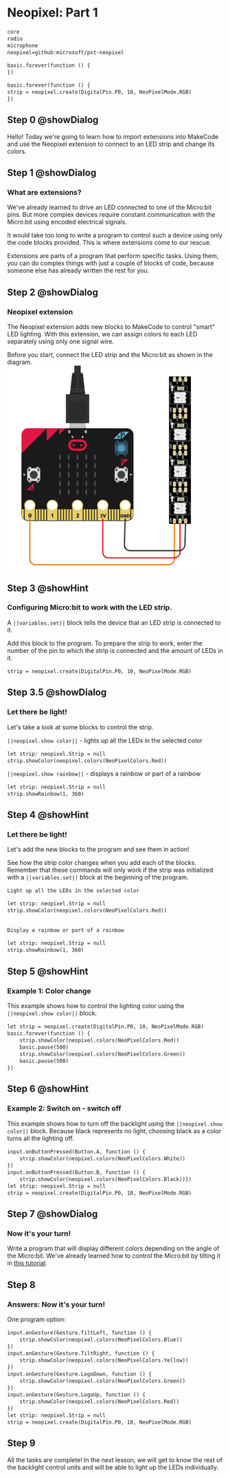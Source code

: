 # Neopixel: Part 1

```package
core
radio
microphone
neopixel=github:microsoft/pxt-neopixel
```

```template
basic.forever(function () {
})
```

```blocks
basic.forever(function () {
strip = neopixel.create(DigitalPin.P0, 10, NeoPixelMode.RGB)
})
```

## Step 0 @showDialog
Hello! Today we're going to learn how to import extensions into MakeCode and use the Neopixel extension to connect to an LED strip and change its colors.  
    
## Step 1 @showDialog
### What are extensions?
We've already learned to drive an LED connected to one of the Micro:bit pins. But more complex devices require constant communication with the Micro:bit using encoded electrical signals.
  
It would take too long to write a program to control such a device using only the code blocks provided. This is where extensions come to our rescue.
  
Extensions are parts of a program that perform specific tasks. Using them, you can do complex things with just a couple of blocks of code, because someone else has already written the rest for you.

## Step 2 @showDialog
### Neopixel extension

The Neopixel extension adds new blocks to MakeCode to control "smart" LED lighting. With this extension, we can assign colors to each LED separately using only one signal wire.
  
Before you start, connect the LED strip and the Micro:bit as shown in the diagram.
![](https://raw.githubusercontent.com/CraftAndCode/neopixel-extension/master/strip.png)

## Step 3 @showHint
### Configuring Micro:bit to work with the LED strip.
A ``||variables.set||`` block tells the device that an LED strip is connected to it.
  
Add this block to the program. To prepare the strip to work, enter the number of the pin to which the strip is connected and the amount of LEDs in it.
```blocks
strip = neopixel.create(DigitalPin.P0, 10, NeoPixelMode.RGB)

```
## Step 3.5 @showDialog
### Let there be light!
Let's take a look at some blocks to control the strip.
  
``||neopixel.show color||`` - lights up all the LEDs in the selected color
```block
let strip: neopixel.Strip = null
strip.showColor(neopixel.colors(NeoPixelColors.Red))
```
  
``||neopixel.show rainbow||`` - displays a rainbow or part of a rainbow
```block
let strip: neopixel.Strip = null
strip.showRainbow(1, 360)
```
    

## Step 4 @showHint
### Let there be light!
Let's add the new blocks to the program and see them in action!

See how the strip color changes when you add each of the blocks. Remember that these commands will only work if the strip was initialized with a ``||variables.set||`` block at the beginning of the program. 
```hint
Light up all the LEDs in the selected color 
```
```block
let strip: neopixel.Strip = null
strip.showColor(neopixel.colors(NeoPixelColors.Red))
```
```hint
  
Display a rainbow or part of a rainbow
```
```block
let strip: neopixel.Strip = null
strip.showRainbow(1, 360)
```
  
## Step 5 @showHint
### Example 1: Color change
This example shows how to control the lighting color using the ``||neopixel.show color||`` block.
```blocks
let strip = neopixel.create(DigitalPin.P0, 10, NeoPixelMode.RGB)
basic.forever(function () {
    strip.showColor(neopixel.colors(NeoPixelColors.Red))
    basic.pause(500)
    strip.showColor(neopixel.colors(NeoPixelColors.Green))
    basic.pause(500)
})
```

## Step 6 @showHint
### Example 2: Switch on - switch off
This example shows how to turn off the backlight using the ``||neopixel.show color||`` block. Because black represents no light, choosing black as a color turns all the lighting off.
```blocks
input.onButtonPressed(Button.A, function () {
    strip.showColor(neopixel.colors(NeoPixelColors.White))
})
input.onButtonPressed(Button.B, function () {
    strip.showColor(neopixel.colors(NeoPixelColors.Black))})
let strip: neopixel.Strip = null
strip = neopixel.create(DigitalPin.P0, 10, NeoPixelMode.RGB)

```
## Step 7 @showDialog
### Now it's your turn!
Write a program that will display different colors depending on the angle of the Micro:bit. We've already learned how to control the Micro:bit by tilting it in [this tutorial](https://makecode.microbit.org/#tutorial:github:craftandcode/sensors-accelerometer/ru).
## Step 8
### Answers: Now it's your turn!
One program option:
```blocks
input.onGesture(Gesture.TiltLeft, function () {
    strip.showColor(neopixel.colors(NeoPixelColors.Blue))
})
input.onGesture(Gesture.TiltRight, function () {
    strip.showColor(neopixel.colors(NeoPixelColors.Yellow))
})
input.onGesture(Gesture.LogoDown, function () {
    strip.showColor(neopixel.colors(NeoPixelColors.Green))
})
input.onGesture(Gesture.LogoUp, function () {
    strip.showColor(neopixel.colors(NeoPixelColors.Red))
})
let strip: neopixel.Strip = null
strip = neopixel.create(DigitalPin.P0, 10, NeoPixelMode.RGB)

```
## Step 9
All the tasks are complete! In the next lesson, we will get to know the rest of the backlight control units and will be able to light up the LEDs individually.
